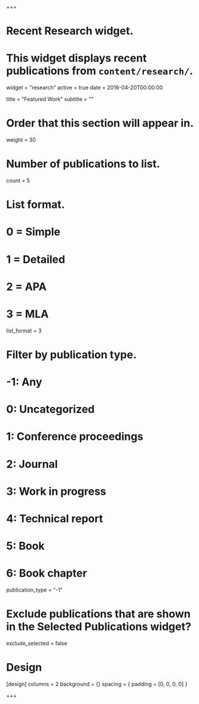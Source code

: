 +++
# Recent Research widget.
# This widget displays recent publications from `content/research/`.
widget = "research"
active = true
date = 2016-04-20T00:00:00

title = "Featured Work"
subtitle = ""

# Order that this section will appear in.
weight = 30

# Number of publications to list.
count = 5

# List format.
#   0 = Simple
#   1 = Detailed
#   2 = APA
#   3 = MLA
list_format = 3

# Filter by publication type.
# -1: Any
#  0: Uncategorized
#  1: Conference proceedings
#  2: Journal
#  3: Work in progress
#  4: Technical report
#  5: Book
#  6: Book chapter
publication_type = "-1"

# Exclude publications that are shown in the Selected Publications widget?
exclude_selected = false

# Design 
[design]
columns = 2
background = {}
spacing = { padding = [0, 0, 0, 0] }

+++